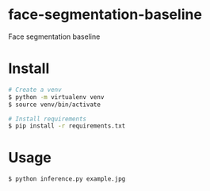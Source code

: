 # face-segmentation-baseline

Face segmentation baseline

# Install

```bash
# Create a venv
$ python -m virtualenv venv
$ source venv/bin/activate

# Install requirements
$ pip install -r requirements.txt
```

# Usage
```bash
$ python inference.py example.jpg
```
